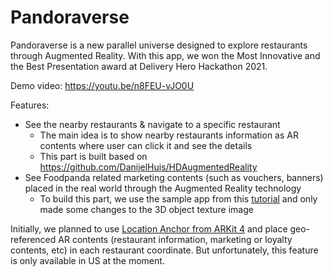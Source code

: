 # Pandoraverse

Pandoraverse is a new parallel universe designed to explore restaurants through Augmented Reality. With this app, we won the Most Innovative and the Best Presentation award at Delivery Hero Hackathon 2021.

Demo video: https://youtu.be/n8FEU-vJO0U

Features:
- See the nearby restaurants & navigate to a specific restaurant
    - The main idea is to show nearby restaurants information as AR contents where user can click it and see the details
    - This part is built based on https://github.com/DanijelHuis/HDAugmentedReality
- See Foodpanda related marketing contents (such as vouchers, banners) placed in the real world through the Augmented Reality technology
    - To build this part, we use the sample app from this [tutorial]( https://developer.apple.com/documentation/arkit/environmental_analysis/placing_objects_and_handling_3d_interaction#overview) and only made some changes to the 3D object texture image

Initially, we planned to use [Location Anchor from ARKit 4](https://developer.apple.com/videos/play/wwdc2020/10611) and place geo-referenced AR contents (restaurant information, marketing or loyalty contents, etc) in each restaurant coordinate. But unfortunately, this feature is only available in US at the moment.
